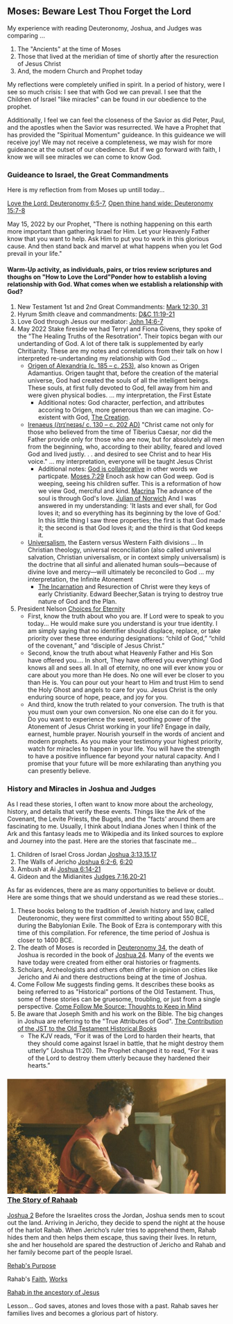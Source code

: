 ## Moses: Beware Lest Thou Forget the Lord
My experience with reading Deuteronomy, Joshua, and Judges was comparing ...
1. The "Ancients" at the time of Moses
2. Those that lived at the meridian of time of shortly after the resurection of Jesus Christ
3. And, the modern Church and Prophet today

My reflections were completely unified in spirit.  In a period of history, were I see so much crisis:  I see that with God we can prevail.  I see that the Children of Israel "like miracles" can be found in our obedience to the prophet.  

Additionally, I feel we can feel the closeness of the Savior as did Peter, Paul, and the apostles when the Savior was resurrected.  We have a Prophet that has provided the "Spiritual Momentum" guideance.  In this guideance we will receive joy!  We may not receive a completeness, we may wish for more guideance at the outset of our obedience.  But if we go forward with faith, I know we will see miracles we can come to know God.

### Guideance to Israel, the Great Commandments
Here is my reflection from from Moses up untill today...  

[Love the Lord: Deuteronomy 6:5-7](https://www.churchofjesuschrist.org/study/scriptures/ot/deut/6?lang=eng&id=5-7#p3), [Open thine hand wide: Deuteronomy 15:7-8](https://www.churchofjesuschrist.org/study/scriptures/ot/deut/15?lang=eng&id=7-8#p6)

May 15, 2022 by our Prophet, "There is nothing happening on this earth more important than gathering Israel for Him. Let your Heavenly Father know that you want to help. Ask Him to put you to work in this glorious cause. And then stand back and marvel at what happens when you let God prevail in your life."


#### Warm-Up activity, as individuals, pairs, or trios review scriptures and thoughs on "How to Love the Lord"Ponder how to establish a loving relationship with God. What comes when we establish a relationship with God?  
1. New Testament 1st and 2nd Great Commandments: [Mark 12:30, 31](https://www.churchofjesuschrist.org/study/scriptures/nt/mark/12?lang=eng&id=30-31#p29)
2. Hyrum Smith cleave and commandments: [D&C 11:19-21](https://www.churchofjesuschrist.org/study/scriptures/dc-testament/dc/11?lang=eng&id=19-21#p18)
3. Love God through Jesus our mediator: [John 14:6-7](https://www.churchofjesuschrist.org/study/scriptures/nt/john/14?lang=eng&id=6-7#p5)
4. May 2022 Stake fireside we had Terryl and Fiona Givens, they spoke of the "The Healing Truths of the Resotration".  Their topics began with our undertanding of God.  A lot of there talk is supplemented by early Chritianity.  These are my notes and correlations from their talk on how I interpreted re-undertanding my relationship with God ...
    * [Origen of Alexandria (c. 185 – c. 253)](https://en.wikipedia.org/wiki/Origen), also known as Origen Adamantius. Origen taught that, before the creation of the material universe, God had created the souls of all the intelligent beings. These souls, at first fully devoted to God, fell away from him and were given physical bodies. ... my interpretation, the First Estate
        * Additional notes: God character, perfection, and attributes accoring to Origen, more generous than we can imagine. Co-existent with God, [The Creation](https://www.churchofjesuschrist.org/study/manual/doctrines-of-the-gospel-student-manual/7-creation?lang=eng).
    * [Irenaeus (/ɪrɪˈneɪəs/ c. 130 – c. 202 AD)](https://en.wikipedia.org/wiki/Irenaeus) "Christ came not only for those who believed from the time of Tiberius Caesar, nor did the Father provide only for those who are now, but for absolutely all men from the beginning, who, according to their ability, feared and loved God and lived justly. . . and desired to see Christ and to hear His voice." ... my interpretation, everyone will be taught Jesus Christ
        * Additional notes: [God is collaborative](https://newsroom.churchofjesuschrist.org/article/2021-annual-humanitarian-welfare-report) in other words we particpate.  [Moses 7:29](https://www.churchofjesuschrist.org/study/scriptures/pgp/moses/7?lang=eng&id=29#p27) Enoch ask how can God weep.  God is weeping, seeing his children suffer.  This is a reformation of how we view God, merciful and kind.  [Macrina](https://en.wikipedia.org/wiki/Macrina_the_Younger) The advance of the soul is through God's love. [Julian of Norwich](https://en.wikipedia.org/wiki/Revelations_of_Divine_Love) And I was answered in my understanding: 'It lasts and ever shall, for God loves it; and so everything has its beginning by the love of God.' In this little thing I saw three properties; the first is that God made it; the second is that God loves it; and the third is that God keeps it.
    * [Universalism](https://en.wikipedia.org/wiki/Universalism), the Eastern versus Western Faith divisions ... In Christian theology, universal reconciliation (also called universal salvation, Christian universalism, or in context simply universalism) is the doctrine that all sinful and alienated human souls—because of divine love and mercy—will ultimately be reconciled to God ... my interpretation, the Infinite Atonement
        * <a href="https://en.wikipedia.org/wiki/Incarnation_(Christianity)">The Incarnation</a> and Resurection of Christ were they keys of early Christianity. Edward Beecher,Satan is trying to destroy true nature of God and the Plan.
5. President Nelson [Choices for Eternity](https://www.churchofjesuschrist.org/study/broadcasts/worldwide-devotional-for-young-adults/2022/05/12nelson?lang=eng) 
   * First, know the truth about who you are.  If Lord were to speak to you today... He would make sure you understand is your true identity.  I am simply saying that no identifier should displace, replace, or take priority over these three enduring designations: “child of God,” “child of the covenant,” and “disciple of Jesus Christ.”
   * Second, know the truth about what Heavenly Father and His Son have offered you....  In short, They have offered you everything!  God knows all and sees all. In all of eternity, no one will ever know you or care about you more than He does. No one will ever be closer to you than He is. You can pour out your heart to Him and trust Him to send the Holy Ghost and angels to care for you.  Jesus Christ is the only enduring source of hope, peace, and joy for you.
   * And third, know the truth related to your conversion.  The truth is that you must own your own conversion. No one else can do it for you.  Do you want to experience the sweet, soothing power of the Atonement of Jesus Christ working in your life?  Engage in daily, earnest, humble prayer. Nourish yourself in the words of ancient and modern prophets.  As you make your testimony your highest priority, watch for miracles to happen in your life.  You will have the strength to have a positive influence far beyond your natural capacity. And I promise that your future will be more exhilarating than anything you can presently believe.


### History and Miracles in Joshua and Judges
As I read these stories, I often want to know more about the archeology, history, and details that verify these events.  Things like the Ark of the Covenant, the Levite Priests, the Bugels, and the "facts' around them are fascinating to me.  Usually, I think about Indiana Jones when I think of the Ark and this fantasy leads me to Wikipedia and its linked sources to explore and Journey into the past.  Here are the stories that fascinate me...

1. Children of Israel Cross Jordan [Joshua 3:13,15,17](https://www.churchofjesuschrist.org/study/scriptures/ot/josh/3?lang=eng&id=13%2C15%2C17#p13)
2. The Walls of Jericho [Joshua 6:2-6](https://www.churchofjesuschrist.org/study/scriptures/ot/josh/6?lang=eng&id=2-5#p1), [6:20](https://www.churchofjesuschrist.org/study/scriptures/ot/josh/6?lang=eng&id=20#p19)
3. Ambush at Ai [Joshua 6:14-21](https://www.churchofjesuschrist.org/study/scriptures/ot/josh/8?lang=eng&id=14-21#p13)
4. Gideon and the Midianites [Judges 7:16,20-21](https://www.churchofjesuschrist.org/study/scriptures/ot/judg/7?lang=eng&id=16%2C20-21#p15)

As far as evidences, there are as many opportunities to believe or doubt.  Here are some things that we should understand as we read these stories...
1. These books belong to the tradition of Jewish history and law, called Deuteronomic, they were first committed to writing about 550 BCE, during the Babylonian Exile.  The Book of Ezra is contemporary with this time of this compilation. For reference, the time period of Joshua is closer to 1400 BCE.
2. The death of Moses is recorded in [Deuteronomy 34](https://www.churchofjesuschrist.org/study/scriptures/ot/deut/34?lang=eng), the death of Joshua is recorded in the book of [Joshua 24](https://www.churchofjesuschrist.org/study/scriptures/ot/josh/24?lang=eng).  Many of the events we have today were created from either oral histories or fragments. 
3. Scholars, Archeologists and others often differ in opinion on cities like Jericho and Ai and there destructions being at the time of Joshua.  
4. Come Follow Me suggests finding gems.   It describes these books as being referred to as "Historical" portions of the Old Testament.  Thus, some of these stories can be gruesome, troubling, or just from a single perspective.  [Come Follow Me Source: Thoughts to Keep in Mind](https://www.churchofjesuschrist.org/study/manual/come-follow-me-for-individuals-and-families-old-testament-2022/22-thoughts?lang=eng)
5. Be aware that Joseph Smith and his work on the Bible.  The big changes in Joshua are referring to the "True Attributes of God".  [The Contribution of the JST to the Old Testament Historical Books](https://rsc.byu.edu/joseph-smith-translation/contribution-jst-old-testament-historical-books)
    * The KJV reads, “For it was of the Lord to harden their hearts, that they should come against Israel in battle, that he might destroy them utterly” (Joshua 11:20). The Prophet changed it to read, “For it was of the Lord to destroy them utterly because they hardened their hearts.” 


### ![rahab](/docs/assets/images/rahab.png) [The Story of Rahaab](https://www.churchofjesuschrist.org/study/manual/old-testament-stories-2022/rahab-and-the-spies?lang=eng)
[Joshua 2](https://www.churchofjesuschrist.org/study/scriptures/ot/josh/2?lang=eng) Before the Israelites cross the Jordan, Joshua sends men to scout out the land. Arriving in Jericho, they decide to spend the night at the house of the harlot Rahab. When Jericho’s ruler tries to apprehend them, Rahab hides them and then helps them escape, thus saving their lives. In return, she and her household are spared the destruction of Jericho and Rahab and her family become part of the people Israel.

[Rehab's Purpose](https://www.churchofjesuschrist.org/study/scriptures/ot/josh/2?lang=eng&id=11-12#p10)

Rahab's [Faith](https://www.churchofjesuschrist.org/study/scriptures/nt/heb/11?lang=eng&id=31-32#p30), [Works](https://www.churchofjesuschrist.org/study/scriptures/nt/james/2?lang=eng&id=24-25#p23)

[Rahab in the ancestory of Jesus](https://www.churchofjesuschrist.org/study/scriptures/nt/matt/1?lang=eng&id=5#p5)

Lesson... God saves, atones and loves those with a past.  Rahab saves her families lives and becomes a glorious part of history. 

